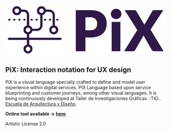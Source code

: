 ![PiX Logo](img/pix-logo.png)

## PiX: Interaction notation for UX design

PiX is a visual language specially crafted to define and model user experience within digital services. PIX Language based upon service blueprinting and customer journeys, among other visual languages. It is being continuously developed at Taller de Investigaciones Gráficas .:TIG:. [Escuela de Arquitectura y Diseño](http://www.ead.pucv.cl).

**Online tool available &rarr; [here](http://eadpucv.github.io/pix)**


Artistic License 2.0

